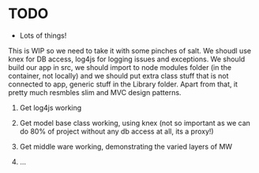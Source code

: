 # TODO

* Lots of things!

This is WIP so we need to take it with some pinches of salt. We shoudl use knex for DB access, log4js for logging issues and exceptions. We should build our app in src, we should  import to node modules folder (in the container, not locally) and we should put extra class stuff that is not connected to app, generic stuff in the Library folder. Apart from that, it pretty much resmbles slim and MVC design patterns.

1. Get log4js working

2. Get model base class working, using knex (not so important as we can do 80% of project without any db access at all, its a proxy!)

3. Get middle ware working, demonstrating the varied layers of MW

4. ...
